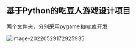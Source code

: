 ## 基于Python的吃豆人游戏设计项目

两个文件夹，分别采用pygame和np库开发

![image-20220529172925935](https://img-blog.csdnimg.cn/b734ec40fabc471a88ebc3abf9221a7e.png)
